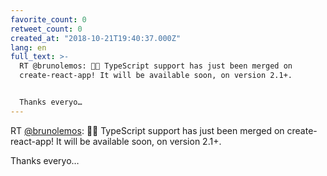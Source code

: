 ```yaml
---
favorite_count: 0
retweet_count: 0
created_at: "2018-10-21T19:40:37.000Z"
lang: en
full_text: >-
  RT @brunolemos: 🎉🎉 TypeScript support has just been merged on
  create-react-app! It will be available soon, on version 2.1+. 


  Thanks everyo…
---
```


RT [@brunolemos](https://twitter.com/brunolemos): 🎉🎉 TypeScript support has
just been merged on create-react-app! It will be available soon, on version
2.1+.

Thanks everyo…
